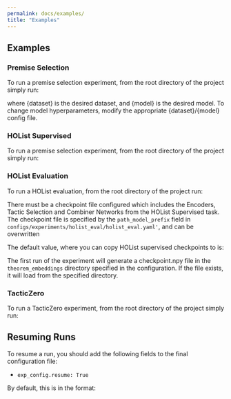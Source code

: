 ```yaml
---
permalink: docs/examples/
title: "Examples"
---
```


## Examples
### Premise Selection
To run a premise selection experiment, from the root directory of the project simply run:

<!-- `python3 -m experiments.premise_selection --config-name=premise_selection/{dataset}/{model}` -->

where {dataset} is the desired dataset, and {model} is the desired model.
To change model hyperparameters, modify the appropriate {dataset}/{model} config file.

### HOList Supervised
To run a premise selection experiment, from the root directory of the project simply run:

<!-- `python3 -m experiments.holist_supervised --config-name=holist_supervised/{model}` -->

### HOList Evaluation
To run a HOList evaluation, from the root directory of the project run:

<!-- `python3 -m experiments.holist_eval --config-name=holist_eval/{model}` -->

There must be a checkpoint file configured which includes the Encoders, Tactic Selection and
Combiner Networks from the HOList Supervised task. The checkpoint file is specified by the
`path_model_prefix` field in `configs/experiments/holist_eval/holist_eval.yaml'`, and can be overwritten
<!-- from the specific `holist_eval/{model}` file. -->

The default value, where you can copy HOList supervised checkpoints to is:

<!-- `path_model_prefix: 'experiments/holist/checkpoints/checkpoint'` -->

The first run of the experiment will generate a checkpoint.npy file in the `theorem_embeddings`
directory specified in the configuration. If the file exists, it will load from the specified directory.

### TacticZero
To run a TacticZero experiment, from the root directory of the project simply run:

<!-- `python3 -m experiments.tacticzero_experiment --config-name=tacticzero/{model}` -->

## Resuming Runs
To resume a run, you should add the following fields to the final configuration file:

- `exp_config.resume: True`
<!-- - `logging_config.id: {wandb_id}` where `wandb_id` is the id associated with the resuming run -->
<!-- - `exp_config.directory: {base_dir}` where `base_dir` is the root of the directory created from the resuming run. -->
  By default, this is in the format:
  <!-- `experiments/runs/${.experiment}/${.name}_${%Y_%m_%d}/${%H_%M_%S}` -->
